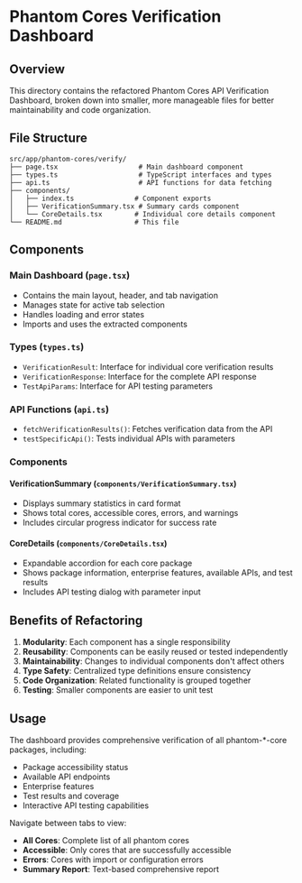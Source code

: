 # Phantom Cores Verification Dashboard

## Overview
This directory contains the refactored Phantom Cores API Verification Dashboard, broken down into smaller, more manageable files for better maintainability and code organization.

## File Structure

```
src/app/phantom-cores/verify/
├── page.tsx                    # Main dashboard component
├── types.ts                    # TypeScript interfaces and types
├── api.ts                      # API functions for data fetching
├── components/
│   ├── index.ts               # Component exports
│   ├── VerificationSummary.tsx # Summary cards component
│   └── CoreDetails.tsx        # Individual core details component
└── README.md                  # This file
```

## Components

### Main Dashboard (`page.tsx`)
- Contains the main layout, header, and tab navigation
- Manages state for active tab selection
- Handles loading and error states
- Imports and uses the extracted components

### Types (`types.ts`)
- `VerificationResult`: Interface for individual core verification results
- `VerificationResponse`: Interface for the complete API response
- `TestApiParams`: Interface for API testing parameters

### API Functions (`api.ts`)
- `fetchVerificationResults()`: Fetches verification data from the API
- `testSpecificApi()`: Tests individual APIs with parameters

### Components

#### VerificationSummary (`components/VerificationSummary.tsx`)
- Displays summary statistics in card format
- Shows total cores, accessible cores, errors, and warnings
- Includes circular progress indicator for success rate

#### CoreDetails (`components/CoreDetails.tsx`)
- Expandable accordion for each core package
- Shows package information, enterprise features, available APIs, and test results
- Includes API testing dialog with parameter input

## Benefits of Refactoring

1. **Modularity**: Each component has a single responsibility
2. **Reusability**: Components can be easily reused or tested independently
3. **Maintainability**: Changes to individual components don't affect others
4. **Type Safety**: Centralized type definitions ensure consistency
5. **Code Organization**: Related functionality is grouped together
6. **Testing**: Smaller components are easier to unit test

## Usage

The dashboard provides comprehensive verification of all phantom-*-core packages, including:
- Package accessibility status
- Available API endpoints
- Enterprise features
- Test results and coverage
- Interactive API testing capabilities

Navigate between tabs to view:
- **All Cores**: Complete list of all phantom cores
- **Accessible**: Only cores that are successfully accessible
- **Errors**: Cores with import or configuration errors
- **Summary Report**: Text-based comprehensive report

